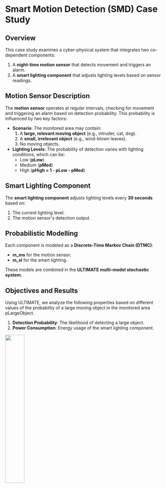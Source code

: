 # Smart Motion Detection (SMD) Case Study

## Overview

This case study examines a cyber-physical system that integrates two co-dependent components:
1. A **night-time motion sensor** that detects movement and triggers an alarm.
2. A **smart lighting component** that adjusts lighting levels based on sensor readings.

## Motion Sensor Description

The **motion sensor** operates at regular intervals, checking for movement and triggering an alarm based on detection probability. This probability is influenced by two key factors:
- **Scenario**: The monitored area may contain:
  1. A **large, relevant moving object** (e.g., intruder, cat, dog).
  2. A **small, irrelevant object** (e.g., wind-blown leaves).
  3. No moving objects.
- **Lighting Levels**: The probability of detection varies with lighting conditions, which can be:
  - Low (**pLow**)
  - Medium (**pMed**)
  - High (**pHigh = 1 - pLow - pMed**)

## Smart Lighting Component

The **smart lighting component** adjusts lighting levels every **30 seconds** based on:
1. The current lighting level.
2. The motion sensor's detection output.

## Probabilistic Modelling

Each component is modeled as a **Discrete-Time Markov Chain (DTMC)**:
- **m_ms** for the motion sensor.
- **m_sl** for the smart lighting.

These models are combined in the **ULTIMATE multi-model stochastic system**.

## Objectives and Results

Using ULTIMATE, we analyze the following properties based on different values of the probability of a large moving object in the monitored area pLargeObject.
1. **Detection Probability**: The likelihood of detecting a large object.
2. **Power Consumption**: Energy usage of the smart lighting component.

<img src="https://github.com/user-attachments/assets/09db5f5d-da84-4ea6-a97e-64dd391a9a74" style="width: 35%;">

